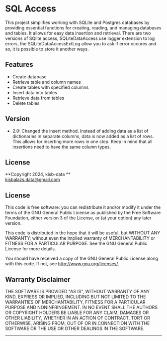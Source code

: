 # SQL Access

This project simplifies working with SQLite and Postgres databases by providing essential functions for creating, reading, and managing databases and tables. It allows for easy data insertion and retrieval. There are two versions of SQlite access,
SQLiteDataAccess use logger extension to log errors, the SQLiteDataAccessExtLog allow you to ask if error occures and so, it is possible to store it another ways.

## Features

- Create database 
- Retrieve table and column names
- Create tables with specified columns
- Insert data into tables
- Retrieve data from tables
- Delete tables

## Version
 - 2.0: Changed the insert method. Instead of adding data as a list of dictionaries in separate columns, data is now added as a list of rows. This allows for inserting more rows in one step. Keep in mind that all insertions need to have the same column types.

## License

**Copyright 2024, kisb-data **  
kisbalazs.data@gmail.com 

## License

This code is free software: you can redistribute it and/or modify it under the terms of the GNU General Public License as published by the Free Software Foundation, either version 3 of the License, or (at your option) any later version.

This code is distributed in the hope that it will be useful, but WITHOUT ANY WARRANTY; without even the implied warranty of MERCHANTABILITY or FITNESS FOR A PARTICULAR PURPOSE. See the GNU General Public License for more details.

You should have received a copy of the GNU General Public License along with this code. If not, see <http://www.gnu.org/licenses/>.

## Warranty Disclaimer

THE SOFTWARE IS PROVIDED "AS IS", WITHOUT WARRANTY OF ANY KIND, EXPRESS OR IMPLIED, INCLUDING BUT NOT LIMITED TO THE WARRANTIES OF MERCHANTABILITY, FITNESS FOR A PARTICULAR PURPOSE AND NONINFRINGEMENT. IN NO EVENT SHALL THE AUTHORS OR COPYRIGHT HOLDERS BE LIABLE FOR ANY CLAIM, DAMAGES OR OTHER LIABILITY, WHETHER IN AN ACTION OF CONTRACT, TORT OR OTHERWISE, ARISING FROM, OUT OF OR IN CONNECTION WITH THE SOFTWARE OR THE USE OR OTHER DEALINGS IN THE SOFTWARE.

---